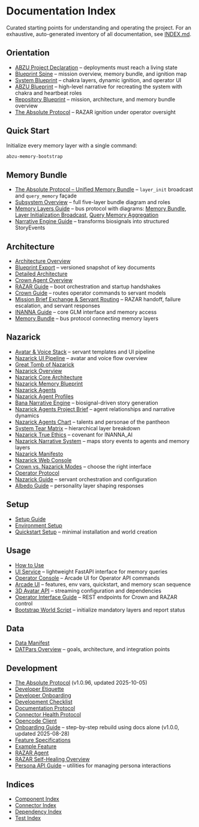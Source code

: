 # Documentation Index

Curated starting points for understanding and operating the project. For an exhaustive, auto-generated inventory of all documentation, see [INDEX.md](INDEX.md).

## Orientation
- [ABZU Project Declaration](project_mission_vision.md) – deployments must reach a living state
- [Blueprint Spine](blueprint_spine.md) – mission overview, memory bundle, and ignition map
- [System Blueprint](system_blueprint.md) – chakra layers, dynamic ignition, and operator UI
- [ABZU Blueprint](ABZU_blueprint.md) – high-level narrative for recreating the system with chakra and heartbeat roles
- [Repository Blueprint](repository_blueprint.md) – mission, architecture, and memory bundle overview
- [The Absolute Protocol](The_Absolute_Protocol.md) – RAZAR ignition under operator oversight

## Quick Start

Initialize every memory layer with a single command:

```bash
abzu-memory-bootstrap
```

## Memory Bundle
- [The Absolute Protocol – Unified Memory Bundle](The_Absolute_Protocol.md#unified-memory-bundle) – `layer_init` broadcast and `query_memory` façade
- [Subsystem Overview](ABZU_SUBSYSTEM_OVERVIEW.md#memory-bundle-layers) – full five-layer bundle diagram and roles
- [Memory Layers Guide](memory_layers_GUIDE.md) – bus protocol with diagrams: [Memory Bundle](figures/memory_bundle.mmd), [Layer Initialization Broadcast](figures/layer_init_broadcast.mmd), [Query Memory Aggregation](figures/query_memory_aggregation.mmd)
- [Narrative Engine Guide](narrative_engine_GUIDE.md) – transforms biosignals into structured StoryEvents

## Architecture
- [Architecture Overview](architecture_overview.md)
- [Blueprint Export](BLUEPRINT_EXPORT.md) – versioned snapshot of key documents
- [Detailed Architecture](architecture.md)
- [Crown Agent Overview](CROWN_OVERVIEW.md)
- [RAZAR Guide](RAZAR_GUIDE.md) – boot orchestration and startup handshakes
- [Crown Guide](Crown_GUIDE.md) – routes operator commands to servant models
- [Mission Brief Exchange & Servant Routing](mission_brief_exchange.md) – RAZAR handoff, failure escalation, and servant responses
- [INANNA Guide](INANNA_GUIDE.md) – core GLM interface and memory access
- [Memory Bundle](memory_layers_GUIDE.md) – bus protocol connecting memory layers
## Nazarick
- [Avatar & Voice Stack](blueprint_spine.md#avatar--voice-stack) – servant templates and UI pipeline
- [Nazarick UI Pipeline](system_blueprint.md#avatar--voice-stack) – avatar and voice flow overview
- [Great Tomb of Nazarick](great_tomb_of_nazarick.md)
- [Nazarick Overview](nazarick_overview.md)
- [Nazarick Core Architecture](../agents/nazarick/nazarick_core_architecture.md)
- [Nazarick Memory Blueprint](../agents/nazarick/nazarick_memory_blueprint.md)
- [Nazarick Agents](nazarick_agents.md)
- [Nazarick Agent Profiles](nazarick_agent_profiles.md)
- [Bana Narrative Engine](../nazarick/agents/Bana_narrative_engine.md) – biosignal-driven story generation
- [Nazarick Agents Project Brief](../nazarick/agents/Nazarick_agents_project_brief.md) – agent relationships and narrative dynamics
- [Nazarick Agents Chart](../nazarick/agents/Nazarick_agents_chart.md) – talents and personae of the pantheon
- [System Tear Matrix](../nazarick/agents/system_tear_matrix.md) – hierarchical layer breakdown
- [Nazarick True Ethics](../nazarick/agents/Nazarick_true_ethics.md) – covenant for INANNA_AI
- [Nazarick Narrative System](nazarick_narrative_system.md) – maps story events to agents and memory layers
- [Nazarick Manifesto](nazarick_manifesto.md)
- [Nazarick Web Console](nazarick_web_console.md)
- [Crown vs. Nazarick Modes](nazarick_web_console.md#crown-vs-nazarick-modes) – choose the right interface
- [Operator Protocol](operator_protocol.md)
- [Nazarick Guide](Nazarick_GUIDE.md) – servant orchestration and configuration
- [Albedo Guide](Albedo_GUIDE.md) – personality layer shaping responses
## Setup
- [Setup Guide](setup.md)
- [Environment Setup](environment_setup.md)
- [Quickstart Setup](setup_quickstart.md) – minimal installation and world creation
## Usage
- [How to Use](how_to_use.md)
- [UI Service](ui_service.md) – lightweight FastAPI interface for memory queries
- [Operator Console](operator_console.md) – Arcade UI for Operator API commands
- [Arcade UI](arcade_ui.md) – features, env vars, quickstart, and memory scan sequence
- [3D Avatar API](avatar_3d_api.md) – streaming configuration and dependencies
- [Operator Interface Guide](operator_interface_GUIDE.md) – REST endpoints for Crown and RAZAR control
- [Bootstrap World Script](../scripts/bootstrap_world.py) – initialize mandatory layers and report status

## Data
- [Data Manifest](data_manifest.md)
- [DATPars Overview](datpars_overview.md) – goals, architecture, and integration points

## Development
- [The Absolute Protocol](The_Absolute_Protocol.md) (v1.0.96, updated 2025-10-05)
- [Developer Etiquette](developer_etiquette.md)
- [Developer Onboarding](developer_onboarding.md)
- [Development Checklist](development_checklist.md)
- [Documentation Protocol](documentation_protocol.md)
- [Connector Health Protocol](connector_health_protocol.md)
- [Opencode Client](opencode_client.md)
- [Onboarding Guide](onboarding_guide.md) – step-by-step rebuild using docs alone (v1.0.0, updated 2025-08-28)
- [Feature Specifications](features/README.md)
- [Example Feature](features/example_feature.md)
- [RAZAR Agent](RAZAR_AGENT.md)
- [RAZAR Self-Healing Overview](RAZAR_AGENT.md#self-healing-overview)
- [Persona API Guide](persona_api_guide.md) – utilities for managing persona interactions

## Indices
- [Component Index](component_index.md)
- [Connector Index](connectors/CONNECTOR_INDEX.md)
- [Dependency Index](dependency_index.md)
- [Test Index](test_index.md)
